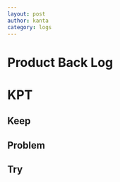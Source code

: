 ```yaml
---
layout: post
author: kanta
category: logs
---
```

# Product Back Log


# KPT

  
## Keep


## Problem

## Try
